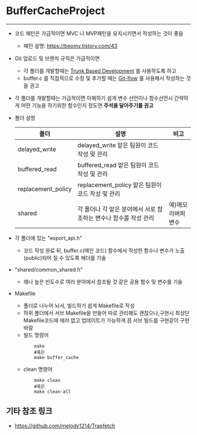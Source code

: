 # BufferCacheProject
---
* 코드 패턴은 가급적이면 MVC 나 MVP패턴을 유지시키면서 작성하는 것이 좋음
    - 패턴 설명: https://beomy.tistory.com/43
* Git 업로드 및 브랜치 규칙은 가급적이면
  *  각 폴더를 개발할때는 [Trunk Based Development](https://helloinyong.tistory.com/335) 를 사용하도록 하고
  *  buffer.c 를 직접적으로 수정 및 추가할 때는 [Git-flow](https://techblog.woowahan.com/2553/) 를 사용해서 작성하는 것을 권고
* 각 폴더를 개발할때는 가급적이면 이해하기 쉽게 변수 선언이나 함수선언시 간략하게 어떤 기능을 하기위한 함수인지 정도면 **주석을 달아주기를 권고**
* 폴더 설명
  
  | 폴더 | 설명 |  비고 |  
  |---|---|---|  
  |delayed_write| delayed_write 맡은 팀원이 코드 작성 및 관리 | |  
  |buffered_read| buffered_read 맡은 팀원이 코드 작성 및 관리 | |  
  |replacement_policy| replacement_policy 맡은 팀원이 코드 작성 및 관리| |  
  |shared| 각 폴더나 각 맡은 분야에서 서로 참조하는 변수나 함수를 작성 관리 | 예)메모리버퍼변수|

* 각 폴더에 있는 "export_api.h"
  - 코드 작성 완료 뒤, buffer.c(메인 코드) 함수에서 작성한 함수나 변수가 노출(public)되어 질 수 있도록 헤더를 기술
* "shared/common_shared.h"
  - 꽤나 높은 빈도수로 여러 분야에서 참조될 것 같은 공용 함수 및 변수를 기술

* Makefile
  * 폴더로 나누어 놔서, 빌드하기 쉽게 Makefile로 작성
  * 하위 폴더에서 서브 Makefile을 만들어 따로 관리해도 괜찮으나,구현시 최상단 Makefile코드에 에러 없고 업데이트가 가능하게 끔 서브 빌드를 구현같이 구현바람
  * 빌드 명령어
    ``` shell
        make
        #혹은
        make buffer_cache
    ``` 
  * clean 명령어
      ``` shell
          make clean
          #혹은
          make clean-all
      ``` 

기타 참조 링크
---
* https://github.com/melody1214/Trapfetch